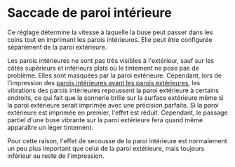 Saccade de paroi intérieure
===

Ce réglage détermine la vitesse à laquelle la buse peut passer dans les coins tout en imprimant les parois intérieures. Elle peut être configurée séparément de la paroi extérieure.

Les parois intérieures ne sont pas très visibles à l'extérieur, sauf sur les côtés supérieurs et inférieurs plats où le tintement ne pose pas de problème. Elles sont masquées par la paroi extérieure. Cependant, lors de l'impression des [parois intérieures avant les parois extérieures](../shell/outer_inset_first.md), les vibrations des parois intérieures repoussent la paroi extérieure à certains endroits, ce qui fait que la sonnerie brille sur la surface extérieure même si la paroi extérieure serait imprimée avec une précision parfaite. Si la paroi extérieure est imprimée en premier, l'effet est réduit. Cependant, le passage partiel d'une buse vibrante sur la paroi extérieure fera quand même apparaître un léger tintement.

Pour cette raison, l'effet de secousse de la paroi intérieure est normalement un peu plus important que celui de la paroi extérieure, mais toujours inférieur au reste de l'impression.
